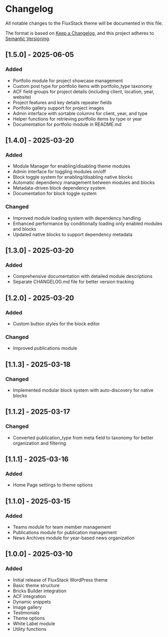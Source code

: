 # Changelog

All notable changes to the FluxStack theme will be documented in this file.

The format is based on [Keep a Changelog](https://keepachangelog.com/en/1.0.0/),
and this project adheres to [Semantic Versioning](https://semver.org/spec/v2.0.0.html).

## [1.5.0] - 2025-06-05
### Added
- Portfolio module for project showcase management
- Custom post type for portfolio items with portfolio_type taxonomy
- ACF field groups for project details (including client, location, year, website)
- Project features and key details repeater fields
- Portfolio gallery support for project images
- Admin interface with sortable columns for client, year, and type
- Helper functions for retrieving portfolio items by type or year
- Documentation for portfolio module in README.md

## [1.4.0] - 2025-03-20
### Added
- Module Manager for enabling/disabling theme modules
- Admin interface for toggling modules on/off
- Block toggle system for enabling/disabling native blocks
- Automatic dependency management between modules and blocks
- Metadata-driven block dependency system
- Documentation for block toggle system
### Changed
- Improved module loading system with dependency handling
- Enhanced performance by conditionally loading only enabled modules and blocks
- Updated native blocks to support dependency metadata

## [1.3.0] - 2025-03-20
### Added
- Comprehensive documentation with detailed module descriptions
- Separate CHANGELOG.md file for better version tracking

## [1.2.0] - 2025-03-20
### Added
- Custom button styles for the block editor
### Changed
- Improved publications module

## [1.1.3] - 2025-03-18
### Changed
- Implemented modular block system with auto-discovery for native blocks

## [1.1.2] - 2025-03-17
### Changed
- Converted publication_type from meta field to taxonomy for better organization and filtering

## [1.1.1] - 2025-03-16
### Added
- Home Page settings to theme options

## [1.1.0] - 2025-03-15
### Added
- Teams module for team member management
- Publications module for publication management
- News Archives module for year-based news organization

## [1.0.0] - 2025-03-10
### Added
- Initial release of FluxStack WordPress theme
- Basic theme structure
- Bricks Builder integration
- ACF integration
- Dynamic snippets
- Image gallery
- Testimonials
- Theme options
- White Label module
- Utility functions
